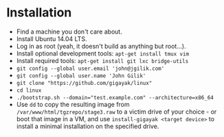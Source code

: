 # Installation

* Find a machine you don't care about.
* Install Ubuntu 14.04 LTS.
* Log in as root (yeah, it doesn't build as anything but root...).
* Install optional development tools: `apt-get install tmux vim`
* Install required tools: `apt-get install git lxc bridge-utils`
* `git config --global user.email 'john@jgilik.com'`
* `git config --global user.name 'John Gilik'`
* `git clone "https://github.com/gigayak/linux"`
* `cd linux`
* `./bootstrap.sh --domain="test.example.com" --architecture=x86_64`
* Use `dd` to copy the resulting image from `/var/www/html/tgzrepo/stage3.raw`
  to a victim drive of your choice - or boot that image in a VM, and use
  `install-gigayak <target device>` to install a minimal installation on the
  specified drive.
